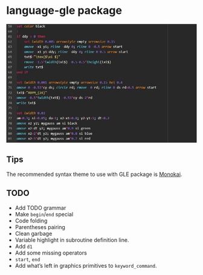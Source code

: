 # language-gle package

![image](figures/README/image-20200827231243484.png)

## Tips

The recommended syntax theme to use with GLE package is [Monokai](https://atom.io/themes/monokai).

## TODO

- Add TODO grammar
- Make `begin`/`end` special
- Code folding
- Parentheses pairing
- Clean garbage
- Variable highlight in subroutine definition line.
- Add `d1`
- Add some missing operators
-  `start`, `end`
- Add what’s left in graphics primitives to `keyword_command`.
